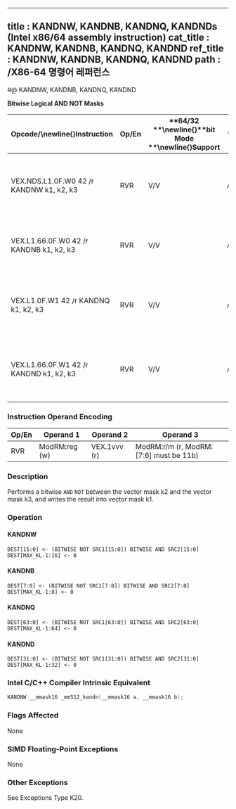 ----------------------------
title : KANDNW, KANDNB, KANDNQ, KANDNDs (Intel x86/64 assembly instruction)
cat_title : KANDNW, KANDNB, KANDNQ, KANDND
ref_title : KANDNW, KANDNB, KANDNQ, KANDND
path : /X86-64 명령어 레퍼런스
----------------------------
#@ KANDNW, KANDNB, KANDNQ, KANDND

**Bitwise Logical AND NOT Masks**

|**Opcode/**\newline{}**Instruction**|**Op/En**|**64/32 **\newline{}**bit Mode **\newline{}**Support**|**CPUID **\newline{}**Feature **\newline{}**Flag**|**Description**|
|------------------------------------|---------|------------------------------------------------------|--------------------------------------------------|---------------|
|VEX.NDS.L1.0F.W0 42 /r KANDNW k1, k2, k3|RVR|V/V|AVX512F|Bitwise AND NOT 16 bits masks k2 and k3 and place result in k1.|
|VEX.L1.66.0F.W0 42 /r KANDNB k1, k2, k3|RVR|V/V|AVX512DQ|Bitwise AND NOT 8 bits masks k1 and k2 and place result in k1.|
|VEX.L1.0F.W1 42 /r KANDNQ k1, k2, k3|RVR|V/V|AVX512BW|Bitwise AND NOT 64 bits masks k2 and k3 and place result in k1.|
|VEX.L1.66.0F.W1 42 /r KANDND k1, k2, k3|RVR|V/V|AVX512BW|Bitwise AND NOT 32 bits masks k2 and k3 and place result in k1.|
### Instruction Operand Encoding


|Op/En|Operand 1|Operand 2|Operand 3|
|-----|---------|---------|---------|
|RVR|ModRM:reg (w)|VEX.1vvv (r)|ModRM:r/m (r, ModRM:[7:6] must be 11b)|
### Description


Performs a bitwise `AND` `NOT` between the vector mask k2 and the vector mask k3, and writes the result into vector mask k1.


### Operation
#### KANDNW
```info-verb
DEST[15:0]  <- (BITWISE NOT SRC1[15:0]) BITWISE AND SRC2[15:0]
DEST[MAX_KL-1:16]  <- 0
```
#### KANDNB
```info-verb
DEST[7:0]  <- (BITWISE NOT SRC1[7:0]) BITWISE AND SRC2[7:0]
DEST[MAX_KL-1:8] <-  0
```
#### KANDNQ
```info-verb
DEST[63:0] <-  (BITWISE NOT SRC1[63:0]) BITWISE AND SRC2[63:0]
DEST[MAX_KL-1:64] <-  0
```
#### KANDND
```info-verb
DEST[31:0] <-  (BITWISE NOT SRC1[31:0]) BITWISE AND SRC2[31:0]
DEST[MAX_KL-1:32] <-  0
```

### Intel C/C++ Compiler Intrinsic Equivalent

```cpp
KANDNW __mmask16 _mm512_kandn(__mmask16 a, __mmask16 b);
```
### Flags Affected


None

### SIMD Floating-Point Exceptions


None

### Other Exceptions


See Exceptions Type K20.

